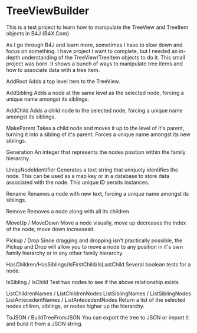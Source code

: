 # TreeViewBuilder

This is a test project to learn how to manipulate the TreeView and TreeItem objects in B4J (B4X.Com)

As I go through B4J and learn more, sometimes I have to slow down and focus on something. I have  project I want to
complete, but I needed an in-depth understanding of the TreeView/TreeItem objects to do it. This small project was
born. It shows a bunch of ways to manipulate tree items and how to associate data with a tree item.

AddRoot
Adds a top level item to the TreeView.


AddSibling
Adds a  node at the same level as the selected node, forcing a unique name amongst its siblings.


AddChild
Adds a child node to the selected node, forcing a unique name amongst its siblings.


MakeParent
Takes a child node and moves it up to the level of it's parent, turning it into a sibling of it's parent.
Forces a unique name amongst its new siblings.


Generation
An integer that represents the nodes position within the family hierarchy. 


UniquNodeIdentifier
Generates a text string that uniquely identifies the node. This can be used as a map key or in a database to
store data associated with the node. This unique ID persits instances.


Rename
Renames a node with new text, forcing a unique name amongst its siblings.


Remove
Removes a node along with all its children.


MoveUp / MoveDown
Move a node visually, move up decreases the index of the node, move down  increasesit.


Pickup / Drop
Since dragging and dropping isn't practically possible, the Pickup and Drop will allow you to move a node to
any position in it's own family hierarchy or in any other family hierarchy.


HasChildren/HasSiblings/IsFirstChild/IsLastChild
Several boolean tests for a node.


IsSibling / IsChild
Test two nodes to see if the above relationship exists


ListChildrenNames / ListChildrenNodes
ListSiblingNames / ListSiblingNodes
ListAntecedentNames / ListAntecedentNodes
Return a list of the selected nodes chilren, siblings, or nodes higher up the hierarchy.


ToJSON / BuildTreeFromJSON
You can export the tree to JSON or import it and build it from a JSON string.


